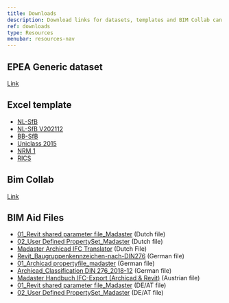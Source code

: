 ```yaml
---
title: Downloads
description: Download links for datasets, templates and BIM Collab can be found here
ref: downloads
type: Resources
menubar: resources-nav
---
```


## EPEA Generic dataset

<a href="https://docs.madaster.com/files/en/EPEA_Generic.xlsx" target="_blank">Link</a>

## Excel template

* <a href="https://backend.madaster.com/api/buildingfile/downloadexceltemplate/88eb09b8-d3f5-4cb1-a732-eb64281a585c/en/nl" target="_blank">NL-SfB</a>
* <a href="https://backend.madaster.com/api/buildingfile/downloadexceltemplate/587e0f01-fbe6-4d54-9a01-0f31cee5c187/en/nl" target="_blank">NL-SfB V202112</a>
* <a href="https://backend.madaster.com/api/buildingfile/downloadexceltemplate/fa9a80d8-60f1-4615-82c4-7211f1dcdb2d/en/be" target="_blank">BB-SfB</a>
* <a href="https://backend.madaster.com/api/buildingfile/downloadexceltemplate/6209e66f-0481-491d-8ee1-459edde1daa7/en/gb" target="_blank">Uniclass 2015</a>
* <a href="https://backend.madaster.com/api/buildingfile/downloadexceltemplate/4808c420-223b-46ff-98cd-f183c1a8b4e1/en/gb" target="_blank">NRM 1</a>
* <a href="https://backend.madaster.com/api/buildingfile/downloadexceltemplate/a20e1e6c-a0ec-4996-b680-a9c1b3de1d87/en/gb" target="_blank">RICS</a>

## Bim Collab

<a href="http://www.bimcollab.com/en/Support/Support/Downloads/BIMcollab-ZOOM" target="_blank">Link</a>

## BIM Aid Files

* <a href="/files/nl/01_Revit shared parameter file_Madaster.txt.zip" target="_blank">01_Revit shared parameter file_Madaster</a> (Dutch file)
* <a href="/files/nl/02_User Defined PropertySet_Madaster.txt.zip" target="_blank">02_User Defined PropertySet_Madaster</a> (Dutch file)
* <a href="../../../files/en/Madaster BIM - Archicad Translator.7z">Madaster Archicad IFC Translator</a> (Dutch File)
* <a href="/files/de/Revit_Baugruppenkennzeichen-nach-DIN276.txt" target="_blank">Revit_Baugruppenkennzeichen-nach-DIN276</a> (German file)
* <a href="/files/de/Madaster_Archicad propertyfile.xml" target="_blank">01_Archicad propertyfile_madaster</a> (German file)
* <a href="/files/de/Madaster_Archicad Classification DIN 276_2018-12.xml" target="_blank">Archicad_Classification DIN 276_2018-12</a> (German file)
* <a href="/files/at/Madaster BIM Anleitung_20240303.pdf" target="_blank">Madaster Handbuch IFC-Export (Archicad & Revit)</a> (Austrian file)
* <a href="/files/at/240621_01_Revit shared parameter file_Madaster.txt" target="_blank">01_Revit shared parameter file_Madaster</a> (DE/AT file)
* <a href="/files/at/240621_02_User Defined cPropertySet_Madaster.txt" target="_blank">02_User Defined PropertySet_Madaster</a> (DE/AT file)
